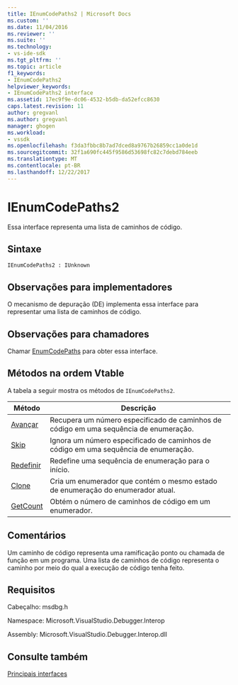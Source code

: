 ```yaml
---
title: IEnumCodePaths2 | Microsoft Docs
ms.custom: ''
ms.date: 11/04/2016
ms.reviewer: ''
ms.suite: ''
ms.technology:
- vs-ide-sdk
ms.tgt_pltfrm: ''
ms.topic: article
f1_keywords:
- IEnumCodePaths2
helpviewer_keywords:
- IEnumCodePaths2 interface
ms.assetid: 17ec9f9e-dc06-4532-b5db-da52efcc8630
caps.latest.revision: 11
author: gregvanl
ms.author: gregvanl
manager: ghogen
ms.workload:
- vssdk
ms.openlocfilehash: f3da3fbbc8b7ad7dced8a9767b26859cc1a0de1d
ms.sourcegitcommit: 32f1a690fc445f9586d53698fc82c7debd784eeb
ms.translationtype: MT
ms.contentlocale: pt-BR
ms.lasthandoff: 12/22/2017
---
```

# <a name="ienumcodepaths2"></a>IEnumCodePaths2
Essa interface representa uma lista de caminhos de código.  
  
## <a name="syntax"></a>Sintaxe  
  
```  
IEnumCodePaths2 : IUnknown  
```  
  
## <a name="notes-for-implementers"></a>Observações para implementadores  
 O mecanismo de depuração (DE) implementa essa interface para representar uma lista de caminhos de código.  
  
## <a name="notes-for-callers"></a>Observações para chamadores  
 Chamar [EnumCodePaths](../../../extensibility/debugger/reference/idebugprogram2-enumcodepaths.md) para obter essa interface.  
  
## <a name="methods-in-vtable-order"></a>Métodos na ordem Vtable  
 A tabela a seguir mostra os métodos de `IEnumCodePaths2`.  
  
|Método|Descrição|  
|------------|-----------------|  
|[Avançar](../../../extensibility/debugger/reference/ienumcodepaths2-next.md)|Recupera um número especificado de caminhos de código em uma sequência de enumeração.|  
|[Skip](../../../extensibility/debugger/reference/ienumcodepaths2-skip.md)|Ignora um número especificado de caminhos de código em uma sequência de enumeração.|  
|[Redefinir](../../../extensibility/debugger/reference/ienumcodepaths2-reset.md)|Redefine uma sequência de enumeração para o início.|  
|[Clone](../../../extensibility/debugger/reference/ienumcodepaths2-clone.md)|Cria um enumerador que contém o mesmo estado de enumeração do enumerador atual.|  
|[GetCount](../../../extensibility/debugger/reference/ienumcodepaths2-getcount.md)|Obtém o número de caminhos de código em um enumerador.|  
  
## <a name="remarks"></a>Comentários  
 Um caminho de código representa uma ramificação ponto ou chamada de função em um programa. Uma lista de caminhos de código representa o caminho por meio do qual a execução de código tenha feito.  
  
## <a name="requirements"></a>Requisitos  
 Cabeçalho: msdbg.h  
  
 Namespace: Microsoft.VisualStudio.Debugger.Interop  
  
 Assembly: Microsoft.VisualStudio.Debugger.Interop.dll  
  
## <a name="see-also"></a>Consulte também  
 [Principais interfaces](../../../extensibility/debugger/reference/core-interfaces.md)